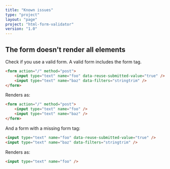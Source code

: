 ```yaml
---
title: "Known issues"
type: "project"
layout: "page"
project: "html-form-validator"
version: "1.0"
---
```


## The form doesn't render all elements

Check if you use a valid form. A valid form includes the form tag.

```html
<form action="/" method="post">
    <input type="text" name="foo" data-reuse-submitted-value="true" />
    <input type="text" name="baz" data-filters="stringtrim" />
</form>
```

Renders as:

```html
<form action="/" method="post">
    <input type="text" name="foo" />
    <input type="text" name="baz" />
</form>
```

And a form with a missing form tag:

```html
<input type="text" name="foo" data-reuse-submitted-value="true" />
<input type="text" name="baz" data-filters="stringtrim" />
```

Renders as:

```html
<input type="text" name="foo" />
```
